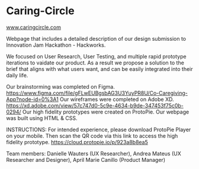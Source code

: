 # Caring-Circle

www.caringcircle.com


Webpage that includes a detailed description of our design submission to Innovation Jam Hackathon - Hackworks.

We focused on User Research, User Testing, and multiple rapid prototype iterations to vaidate our product. As a result we propose a solution to the brief that aligns with what users want, and can be easily integrated into their daily life.

Our brainstorming was completed on Figma. https://www.figma.com/file/gFLwEUBgsbAG3U3YuyPR8U/Co-Caregiving-App?node-id=0%3A1
Our wireframes were completed on Adobe XD. https://xd.adobe.com/view/57c747d0-5c9e-4634-b9de-347453f75c0b-0294/
Our high fidelity prototypes were created on ProtoPie. 
Our webpage was built using HTML & CSS. 



INSTRUCTIONS: For intended experience, please download ProtoPie Player on your mobile. Then scan the QR code via this link to access the high fidelity prototype. https://cloud.protopie.io/p/923a8b8ea5 


Team members: Danielle Wauters (UX Researcher), Andrea Mateus (UX Researcher and Designer), April Marie Canillo (Product Manager)

